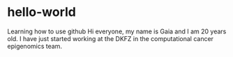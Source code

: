 # hello-world
Learning how to use github
Hi everyone, my name is Gaia and I am 20 years old. I have just started working at the DKFZ in the computational cancer epigenomics team. 
